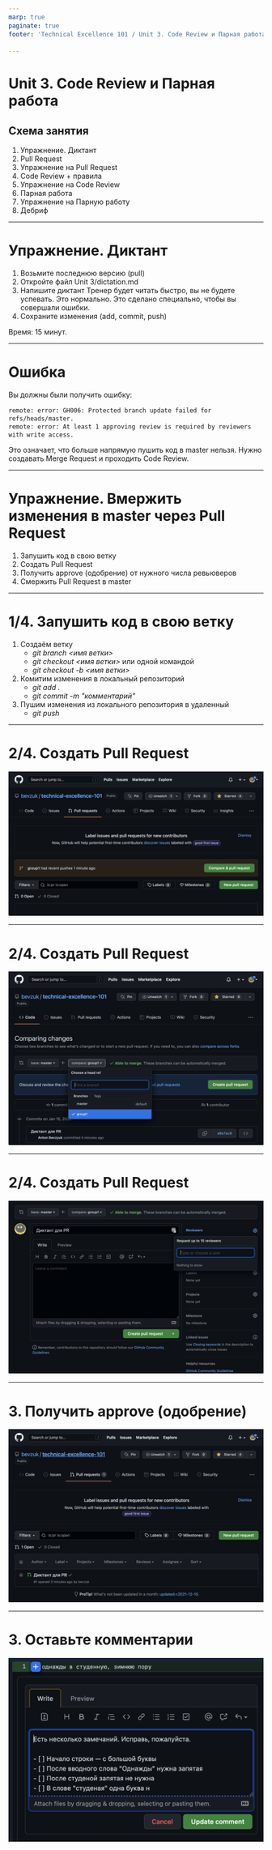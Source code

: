 ```yaml
---
marp: true
paginate: true
footer: 'Technical Excellence 101 / Unit 3. Code Review и Парная работа'

---
```

# Unit 3. Code Review и Парная работа
## Схема занятия
1. Упражнение. Диктант
1. Pull Request
1. Упражнение на Pull Request
1. Code Review + правила
1. Упражнение на Code Review
1. Парная работа
1. Упражнение на Парную работу
1. Дебриф

---
<!-- _class: invert -->
# Упражнение. Диктант
1. Возьмите последнюю версию (pull)
2. Откройте файл Unit 3/dictation.md
3. Напишите диктант
Тренер будет читать быстро, вы не будете успевать. Это нормально. Это сделано специально, чтобы вы совершали ошибки.
4. Сохраните изменения (add, commit, push)

Время: 15 минут.

---
# Ошибка
Вы должны были получить ошибку:
```
remote: error: GH006: Protected branch update failed for refs/heads/master.
remote: error: At least 1 approving review is required by reviewers with write access.
```

Это означает, что больше напрямую пушить код в master нельзя. Нужно создавать Merge Request и проходить Code Review.

---
# Упражнение. Вмержить изменения в master через Pull Request
1. Запушить код в свою ветку
2. Создать Pull Request
3. Получить approve (одобрение) от нужного числа ревьюверов
4. Смержить Pull Request в master

---
<!-- _class: invert -->
# 1/4. Запушить код в свою ветку
1. Создаём ветку
   * *git branch <имя ветки>*
   * *git checkout <имя ветки>*
или одной командой
   * *git checkout -b <имя ветки>*
2. Комитим изменения в локальный репозиторий
   * *git add .*
   * *git commit -m "комментарий"*
3. Пушим изменения из локального репозитория в удаленный
   * *git push*

---
<!-- _class: invert -->
# 2/4. Создать Pull Request

![](Images/Create%20pull%20request.png)

---
<!-- _class: invert -->
# 2/4. Создать Pull Request

![](Images/Create%20pull%20request%202.png)

---
<!-- _class: invert -->
# 2/4. Создать Pull Request

![](Images/Create%20pull%20request%203.png)

---
<!-- _class: invert -->
# 3. Получить approve (одобрение)
![height:500px](Images/Review%20pull%20request%201.png)

---
<!-- _class: invert -->
# 3. Оставьте комментарии
![height:500px](Images/Comment%20pull%20request.png)

